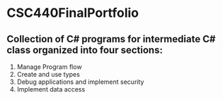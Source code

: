 # CSC440FinalPortfolio
## Collection of C# programs for intermediate C# class organized into four sections:
1. Manage Program flow
2. Create and use types
3. Debug applications and implement security
4. Implement data access
